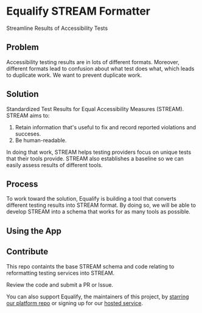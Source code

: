 # Equalify STREAM Formatter
Streamline Results of Accessibility Tests

## Problem
Accessibility testing results are in lots of different formats. Moreover, different formats lead to confusion about what test does what, which leads to duplicate work. We want to prevent duplicate work.

## Solution
Standardized Test Results for Equal Accessibility Measures (STREAM). STREAM aims to: 
1) Retain information that's useful to fix and record reported violations and succeses.
2) Be human-readable.

In doing that work, STREAM helps testing providers focus on unique tests that their tools provide. STREAM also establishes a baseline so we can easily assess results of different tools.

## Process
To work toward the solution, Equalify is building a tool that converts different testing results into STREAM format. By doing so, we will be able to develop STREAM into a schema that works for as many tools as possible.

## Using the App

## Contribute
This repo containts the base STREAM schema and code relating to reformatting testing services into STREAM. 

Review the code and submit a PR or Issue.

You can also support Equalify, the maintainers of this project, by [starring our platform repo](https://github.com/EqualifyEverything/equalify) or signing up for our [hosted service](https://equalify.app).